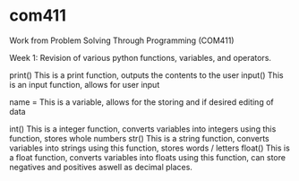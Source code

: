 # com411
Work from Problem Solving Through Programming (COM411)

Week 1: 
Revision of various python functions, variables, and operators.

print() This is a print function, outputs the contents to the user
input() This is an input function, allows for user input

name = This is a variable, allows for the storing and if desired editing of data

int() This is a integer function, converts variables into integers using this function, stores whole numbers
str() This is a string function, converts variables into strings using this function, stores words / letters
float() This is a float function, converts variables into floats using this function, can store negatives and positives aswell as decimal places.

